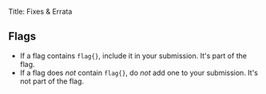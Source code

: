 Title: Fixes & Errata

## Flags

- If a flag contains `flag{}`, include it in your submission. It's part of the flag.
- If a flag does *not* contain `flag{}`, do *not* add one to your submission. It's not part of the flag.
